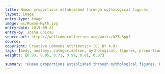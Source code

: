 ```yaml
---
title: Human proportions established through mythological figures 
layout: image
entry-type: image
image: wc/Human-Myth.jpg
entry-date: 2019-09-24
entry-by: Joana Chicau
source-url: https://wellcomecollection.org/works/b27p8pgf
source:
copyright: Creative Commons Attribution (CC BY 4.0) 
tags: [body, anatomy, categorization, mythological, figures, proportions]
weights: [0.90, 0.85, 0.71, 0.99, 0.81, 0.87]

summary: "Human proportions established through mythological figures. Engraving. Gerard Thibault (ca. 1574–1627)."
---
```

